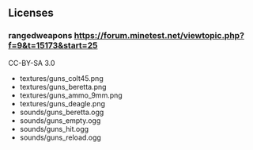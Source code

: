 

## Licenses

### rangedweapons https://forum.minetest.net/viewtopic.php?f=9&t=15173&start=25
CC-BY-SA 3.0

* textures/guns_colt45.png
* textures/guns_beretta.png
* textures/guns_ammo_9mm.png
* textures/guns_deagle.png
* sounds/guns_beretta.ogg
* sounds/guns_empty.ogg
* sounds/guns_hit.ogg
* sounds/guns_reload.ogg
